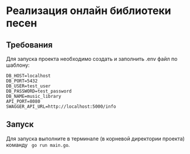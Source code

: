 # Реализация онлайн библиотеки песен

## Требования
Для запуска проекта необходимо создать и заполнить .env файл по шаблону:
```
DB_HOST=localhost
DB_PORT=5432
DB_USER=test_user
DB_PASSWORD=test_password
DB_NAME=music_library
API_PORT=8080
SWAGGER_API_URL=http://localhost:5000/info

```

## Запуск
Для запуска выполните в терминале (в корневой директории проекта) команду ``` go run main.go```.
